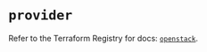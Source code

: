 # `provider`

Refer to the Terraform Registry for docs: [`openstack`](https://registry.terraform.io/providers/terraform-provider-openstack/openstack/1.54.1/docs).
